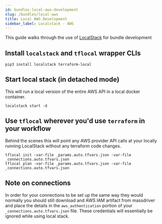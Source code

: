 ```yaml
---
id: bundles-local-aws-development
slug: /bundles/local-aws
title: Local AWS Development
sidebar_label: Localstack - AWS
---
```


This guide walks through the use of [LocalStack](https://localstack.cloud/) for bundle development

## Install `localstack` and `tflocal` wrapper CLIs

```
pip3 install localstack terraform-local
```

## Start local stack (in detached mode)

This will run a local version of the entire AWS API in a local docker container.

```
localstack start -d
```

## Use `tflocal` wherever you&#39;d use `terraform` in your workflow

Behind the scenes this will point any AWS provider API calls at your locally running LocalStack without any terraform code changes.

```
tflocal init -var-file _params.auto.tfvars.json -var-file _connections.auto.tfvars.json
tflocal plan -var-file _params.auto.tfvars.json -var-file _connections.auto.tfvars.json
```

## Note on connections

In order for your connections to be set up the same way they would normally you should still download and AWS IAM artifact from massdriver and place the details in the `aws_authentication` portion of your `_connections.auto.tfvars.json` file. These credentials will essentially be ignored while using local stack.

